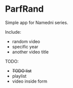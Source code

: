 # ParfRand
Simple app for Namedni series.

Include:
- random video
- specific year
- another video title

TODO:
- <s>TODO list</s>
- playlist
- video inside form

